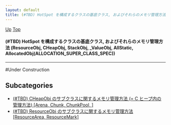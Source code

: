 ```yaml
---
layout: default
title: (#TBD) HotSpot を構成するクラスの基底クラス, およびそれらのメモリ管理方法 (ResourceObj, CHeapObj, StackObj, _ValueObj, AllStatic,   AllocatedObj(ALLOCATION_SUPER_CLASS_SPEC)) 
---
```

[Up](noBQBNlO_D.html) [Top](../index.html)

#### (#TBD) HotSpot を構成するクラスの基底クラス, およびそれらのメモリ管理方法 (ResourceObj, CHeapObj, StackObj, _ValueObj, AllStatic,   AllocatedObj(ALLOCATION_SUPER_CLASS_SPEC)) 

--- 
#Under Construction


## Subcategories
* [(#TBD) CHeapObj のサブクラスに関するメモリ管理方法 (= C ヒープ内の管理方法)  [Arena, Chunk, ChunkPool, ] ](no28916iKk.html)
* [(#TBD) ResourceObj のサブクラスに関するメモリ管理方法  [ResourceArea, ResourceMark] ](no28916VHS.html)



